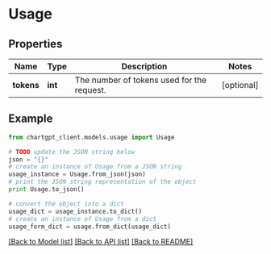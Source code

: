 # Usage


## Properties
Name | Type | Description | Notes
------------ | ------------- | ------------- | -------------
**tokens** | **int** | The number of tokens used for the request. | [optional] 

## Example

```python
from chartgpt_client.models.usage import Usage

# TODO update the JSON string below
json = "{}"
# create an instance of Usage from a JSON string
usage_instance = Usage.from_json(json)
# print the JSON string representation of the object
print Usage.to_json()

# convert the object into a dict
usage_dict = usage_instance.to_dict()
# create an instance of Usage from a dict
usage_form_dict = usage.from_dict(usage_dict)
```
[[Back to Model list]](../README.md#documentation-for-models) [[Back to API list]](../README.md#documentation-for-api-endpoints) [[Back to README]](../README.md)


